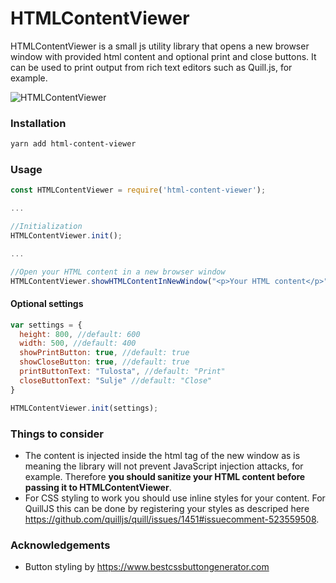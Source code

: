 # HTMLContentViewer


HTMLContentViewer is a small js utility library that opens a new browser window with provided html content and optional print and close buttons. It can be used to print output from rich text editors such as Quill.js, for example.

![HTMLContentViewer](https://i.ibb.co/HhRv1Dd/html-content-viewer.png)

### Installation
```sh
yarn add html-content-viewer
```

### Usage
```js
const HTMLContentViewer = require('html-content-viewer');

...

//Initialization
HTMLContentViewer.init();

...

//Open your HTML content in a new browser window
HTMLContentViewer.showHTMLContentInNewWindow("<p>Your HTML content</p>");
```

#### Optional settings


```js
var settings = {
  height: 800, //default: 600
  width: 500, //default: 400
  showPrintButton: true, //default: true
  showCloseButton: true, //default: true
  printButtonText: "Tulosta", //default: "Print"
  closeButtonText: "Sulje" //default: "Close"
}

HTMLContentViewer.init(settings);
```

### Things to consider
* The content is injected inside the html tag of the new window as is meaning the library will not prevent JavaScript injection attacks, for example. Therefore **you should sanitize your HTML content before passing it to HTMLContentViewer**.
* For CSS styling to work you should use inline styles for your content. For QuillJS this can be done by registering your styles as descriped here https://github.com/quilljs/quill/issues/1451#issuecomment-523559508.

### Acknowledgements
* Button styling by https://www.bestcssbuttongenerator.com




